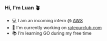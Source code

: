 ### Hi, I'm Luan 🪴 
- 💻 I am an incoming intern @ [AWS](https://aws.amazon.com/)
- 🌱 I'm currently working on [rateourclub.com](https://rateourclub.com/)
- 📚 I’m learning GO during my free time

<!--
---

![Profile Stats](https://github-readme-stats.vercel.app/api?username=LuaanNguyen&theme=dark&show_icons=true)


- 🐦 You can connect with me on Linkedin [Luan Ng](https://www.linkedin.com/in/luanthiennguyen/)
- 🎤 You can also checkout my portfolio at [luannguyen.net](https://www.luannguyen.net/)

<img src="https://github-readme-stats.vercel.app/api?username=LuaanNguyen&show_icons=true&theme=flag-india" alt="GitHub Stats" />

<!--
 # Welcome to my Github 🪴 
<p align="center">
  <a href="https://github.com/LuaanNguyen">
    <img src="https://readme-typing-svg.demolab.com?font=Fira+Code&weight=100&size=35&duration=4997&pause=1000&color=1DB954&center=true&vCenter=true&width=435&lines=Luan+Nguyen+" alt="Typing SVG" />
  </a>
</p>
<p align="center">
  <a href="https://git.io/typing-svg">
    <img src="https://readme-typing-svg.demolab.com?font=Fira+Code&weight=100&size=16&duration=3000&pause=1000&color=FF671F&background=212121&center=true&vCenter=true&width=435&lines=Full-stack+Developer+and+UX%2FUI+Designer" alt="Typing SVG" />
  </a>
</p>
<table align="center">
  <tr>
    <td>
      <img src="https://media.giphy.com/media/2SYqgPxMm2kbVe3y02/giphy.gif" alt="Aesthetic Anime GIF" width="350"/> 
    </td>
    <td>
      <img src="https://github-readme-stats.vercel.app/api?username=LuaanNguyen&show_icons=true&theme=flag-india" alt="GitHub Stats" />
      <br />
      <img src="https://streak-stats.demolab.com?user=LuaanNguyen&theme=flag-india" alt="GitHub Streak" />
      <br />
  </tr>
</table>


<!-- [![LuaanNguyen's github activity graph](https://github-readme-activity-graph.vercel.app/graph?username=LuaanNguyen&bg_color=FFFFFF&line=1db954&title_color=1db954&color=FF671F)](https://github.com/LuaanNguyen) -->

<!--
## Featured Repos 🍳 
[![Mine Alliance](https://github-readme-stats.vercel.app/api/pin/?username=LuaanNguyen&repo=Mine-Alliance&theme=flag-india)](https://github.com/LuaanNguyen/Mine-Alliance) 
[![Board Game Cafe Website](https://github-readme-stats.vercel.app/api/pin/?username=LuaanNguyen&repo=Board-Game-Cafe-Website&theme=flag-india)](https://github.com/LuaanNguyen/Board-Game-Cafe-Website) 

-->
